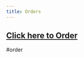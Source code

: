 ```yaml
---
title: Orders
---
```


<h2><a a href="mailto:gemma.guest@stfc.ac.uk?subject=Tennis Hoodie Order&body=[Mens/Ladies] [Size] [Colour]">Click here to Order</a></h2>

#order

